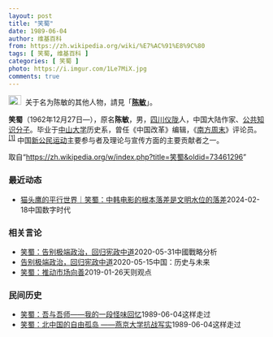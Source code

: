 ```yaml
---
layout: post
title: "笑蜀"
date: 1989-06-04
author: 维基百科
from: https://zh.wikipedia.org/wiki/%E7%AC%91%E8%9C%80
tags: [ 笑蜀, 维基百科 ]
categories: [ 笑蜀 ]
photo: https://i.imgur.com/1Le7MiX.jpg
comments: true
---
```

<div class="mw-content-ltr mw-parser-output" lang="zh" dir="ltr"><div role="note" class="hatnote navigation-not-searchable"><span typeof="mw:File"><a href="/wiki/Wikipedia:%E6%B6%88%E6%AD%A7%E4%B9%89" title="Wikipedia:消歧义"><img src="//upload.wikimedia.org/wikipedia/commons/thumb/5/5f/Disambig_gray.svg/25px-Disambig_gray.svg.png" decoding="async" width="25" height="19" class="mw-file-element" srcset="//upload.wikimedia.org/wikipedia/commons/thumb/5/5f/Disambig_gray.svg/38px-Disambig_gray.svg.png 1.5x, //upload.wikimedia.org/wikipedia/commons/thumb/5/5f/Disambig_gray.svg/50px-Disambig_gray.svg.png 2x" data-file-width="220" data-file-height="168"></a></span><style data-mw-deduplicate="TemplateStyles:r74069148">body:not(.skin-minerva) .mw-parser-output .ifmobile>.mobile{display:none}body.skin-minerva .mw-parser-output .ifmobile>.nomobile{display:inherit;display:initial}</style><span class="ifmobile"><span class="nomobile">&nbsp;&nbsp;</span><span class="mobile"></span></span>关于名为陈敏的其他人物，請見「<b><a href="/wiki/%E9%99%88%E6%95%8F" class="mw-redirect mw-disambig" title="陈敏">陈敏</a></b>」。</div>

<p><b>笑蜀</b>（1962年12月27日<span class="useeditintro" title="Template:BLP editintro">—</span>），原名<b>陈敏</b>，男，<a href="/wiki/%E5%9B%9B%E5%B7%9D%E7%9C%81" title="四川省">四川</a><a href="/wiki/%E4%BB%AA%E9%99%87%E5%8E%BF" title="仪陇县">仪陇</a>人，中国大陆作家、<a href="/wiki/%E5%85%AC%E5%85%B1%E7%9F%A5%E8%AF%86%E5%88%86%E5%AD%90" title="公共知识分子">公共知识分子</a>。毕业于<a href="/wiki/%E4%B8%AD%E5%B1%B1%E5%A4%A7%E5%AD%A6" title="中山大学">中山大学</a>历史系，曾任《中国改革》编辑，《<a href="/wiki/%E5%8D%97%E6%96%B9%E5%91%A8%E6%9C%AB" title="南方周末">南方周末</a>》评论员。<sup id="cite_ref-1" class="reference"><a href="#cite_note-1">[1]</a></sup> 中国<a href="/wiki/%E6%96%B0%E5%85%AC%E6%B0%91%E8%BF%90%E5%8A%A8" title="新公民运动">新公民运动</a>主要参与者及理论与宣传方面的主要贡献者之一。
</p>
<meta property="mw:PageProp/toc">
</div><!--esi <esi:include src="/esitest-fa8a495983347898/content" /> --><noscript><img src="https://login.wikimedia.org/wiki/Special:CentralAutoLogin/start?type=1x1" alt="" width="1" height="1" style="border: none; position: absolute;"></noscript>
<div class="printfooter" data-nosnippet="">取自“<a dir="ltr" href="https://zh.wikipedia.org/w/index.php?title=笑蜀&amp;oldid=73461296">https://zh.wikipedia.org/w/index.php?title=笑蜀&amp;oldid=73461296</a>”</div><div id="recent-news"><h3>最近动态</h3><ul><li><a href="https://nodebe4.github.io/waimei/2024-02-18/%E7%8C%AB%E5%A4%B4%E9%B9%B0%E7%9A%84%E5%B9%B3%E8%A1%8C%E4%B8%96%E7%95%8C-%E7%AC%91%E8%9C%80-%E4%B8%AD%E9%9F%A9%E7%94%B5%E5%BD%B1%E7%9A%84%E6%A0%B9%E6%9C%AC%E8%90%BD%E5%B7%AE%E6%98%AF%E6%96%87%E6%98%8E%E6%B0%B4%E4%BD%8D%E7%9A%84%E8%90%BD%E5%B7%AE" title="猫头鹰的平行世界｜笑蜀：中韩电影的根本落差是文明水位的落差—— 春节看了六部韩片，都大片，理解为什么那么多韩剧迷了。 中韩两国电影的水准及影响力根本不在一个层次，有如国足与阿根廷球队根本不在一个...">猫头鹰的平行世界｜笑蜀：中韩电影的根本落差是文明水位的落差</a><time>2024-02-18</time><a class="tag">中国数字时代</a></li>
</ul></div><div id="open-opinion"><h3>相关言论</h3><ul><li><a href="https://nodebe4.github.io/opinion/2020-05-31/%E7%AC%91%E8%9C%80-%E5%91%8A%E5%88%AB%E6%9E%81%E7%AB%AF%E6%94%BF%E6%B2%BB-%E5%9B%9E%E5%BD%92%E5%AE%AA%E6%94%BF%E4%B8%AD%E9%81%93/" title="笑蜀">笑蜀：告别极端政治，回归宪政中道</a><time>2020-05-31</time><a class="tag">中國戰略分析</a></li>
<li><a href="https://nodebe4.github.io/opinion/2020-05-15/%E5%91%8A%E5%88%AB%E6%9E%81%E7%AB%AF%E6%94%BF%E6%B2%BB-%E5%9B%9E%E5%BD%92%E5%AE%AA%E6%94%BF%E4%B8%AD%E9%81%93/" title="笑蜀">告别极端政治，回归宪政中道</a><time>2020-05-15</time><a class="tag">中国：历史与未来</a></li>
<li><a href="https://nodebe4.github.io/opinion/2019-01-26/%E7%AC%91%E8%9C%80-%E6%8E%A8%E5%8A%A8%E5%B8%82%E5%9C%BA%E5%90%91%E5%96%84/" title="笑蜀">笑蜀：推动市场向善</a><time>2019-01-26</time><a class="tag">天则观点</a></li>
</ul></div><div id="mjls-record"><h3>民间历史</h3><ul><li><a href="https://nodebe4.github.io/mjlsh/1989-06-04/%E7%AC%91%E8%9C%80-%E5%90%BE%E4%B8%8E%E5%90%BE%E5%B8%88-%E6%88%91%E7%9A%84%E4%B8%80%E6%AE%B5%E6%80%AA%E5%91%B3%E5%9B%9E%E5%BF%86/" title="笑蜀">笑蜀：吾与吾师——我的一段怪味回忆</a><time>1989-06-04</time><a class="tag">这样走过</a></li>
<li><a href="https://nodebe4.github.io/mjlsh/1989-06-04/%E7%AC%91%E8%9C%80-%E5%8C%97%E4%B8%AD%E5%9B%BD%E7%9A%84%E8%87%AA%E7%94%B1%E5%AD%A4%E5%B2%9B-%E7%87%95%E4%BA%AC%E5%A4%A7%E5%AD%A6%E6%8A%97%E6%88%98%E5%86%99%E5%AE%9E/" title="笑蜀">笑蜀：北中国的自由孤岛 ——燕京大学抗战写实</a><time>1989-06-04</time><a class="tag">这样走过</a></li>
</ul></div>